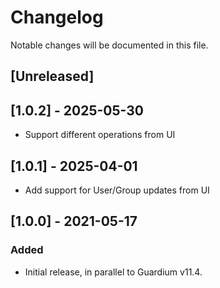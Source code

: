 # Changelog
Notable changes will be documented in this file.

## [Unreleased]

## [1.0.2] - 2025-05-30
- Support different operations from UI

## [1.0.1] - 2025-04-01
- Add support for User/Group updates from UI

## [1.0.0] - 2021-05-17

### Added
- Initial release, in parallel to Guardium v11.4.